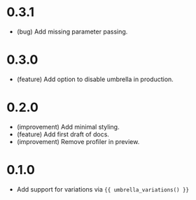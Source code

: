 0.3.1
=====

*   (bug) Add missing parameter passing.


0.3.0
=====

*   (feature) Add option to disable umbrella in production.


0.2.0
=====

*   (improvement) Add minimal styling.
*   (feature) Add first draft of docs.
*   (improvement) Remove profiler in preview.


0.1.0
=====

*   Add support for variations via `{{ umbrella_variations() }}`
